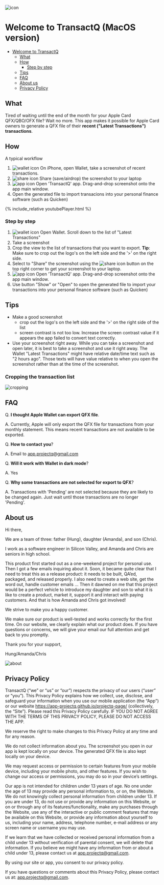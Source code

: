 ![icon](../media/Icon-App-76x76@2x.png)

# Welcome to TransactQ (MacOS version)

- [Welcome to TransactQ](#welcome-to-transactq)
	* [What](#what)
	* [How](#how)
		+ [Step by step](#step-by-step)
	* [Tips](#tips)
	* [FAQ](#faq)
	* [About us](#about-us)
	* [Privacy Policy](#privacy-policy)

## What
Tired of waiting until the end of the month for your Apple Card QFX/QBO/OFX file?
Wait no more.
This app makes it possible for Apple Card owners to generate a QFX file of their **recent ("Latest Transactions") transactions**.

## How
A typical workflow

1. ![wallet icon](../media/wallet.png) On iPhone, open Wallet, take a screenshot of recent transactions.
2. ![share icon](../media/share.png) Share (save/airdrop) the screenshot to your laptop
3. ![app icon](../media/transactq.png) Open 'TransactQ' app. Drag-and-drop screenshot onto the app main window.
4. Open the generated file to import transacions into your personal finance software (such as Quicken)

{% include_relative  youtubePlayer.html %}

### Step by step
1. ![wallet icon](../media/wallet.png) Open Wallet. Scroll down to the list of "Latest Transactions"
2. Take a screenshot
3. Crop the view to the list of transactions that you want to export. **Tip**: Make sure to crop out the logo's on the left side and the '>' on the right side.
4. Select to "Share" the screenshot using the ![share icon](../media/share.png) button on the top right corner to get your screenshot to your laptop.
5. ![app icon](../media/transactq.png) Open 'TransactQ' app. Drag-and-drop screenshot onto the app main window.
6. Use button "Show" or "Open" to open the generated file to import your transactions into your personal finance software (such as Quicken)

## Tips
* Make a good screenshot
	* crop out the logo's on the left side and the '>' on the right side of the list
	* screen contrast is not too low. Increase the screen contrast value if it appears the app failed to convert text correctly.
* Use your screenshot right away. While you can take a screenshot and open later, it is best to take a screenshot and use it right away. The Wallet "Latest Transactions" might have relative date/time text such as "2 hours ago". Those texts will have value relative to when you open the screenshot rather than at the time of the screenshot.

### Cropping the transaction list
![cropping](../media/wallet.gif)

## FAQ
Q. **I thought Apple Wallet can export QFX file**.

A. Currently, Apple will only export the QFX file for transactions from your monthly statement. This means recent transactions are not available to be exported.

Q. **How to contact you**?

A. Email to <app.projectq@gmail.com>

Q. **Will it work with Wallet in dark mode**?

A. Yes

Q. **Why some transactions are not selected for export to QFX**?

A. Transactions with 'Pending' are not selected because they are likely to be changed again. Just wait until those transactions are no longer 'Pending'.

## About us
Hi there,

We are a team of three: father (Hung), daughter (Amanda), and son (Chris).

I work as a software engineer in Silicon Valley, and Amanda and Chris are seniors in high school.

This product first started out as a one-weekend project for personal use. Then I got a few emails inquiring about it. Soon, it became quite clear that I need to treat this as a release product: it needs to be built, QA’ed, packaged, and released properly. I also need to create a web site, get the word out, handle customer emails … Then it dawned on me that this project would be a perfect vehicle to introduce my daughter and son to what it is like to create a product, market it, support it and interact with paying customers. And that is how Amanda and Chris got involved!

We strive to make you a happy customer.

We make sure our product is well-tested and works correctly for the first time. On our website, we clearly explain what our product does. If you have questions or concerns, we will give your email our full attention and get back to you promptly.

Thank you for your support,

Hung/Amanda/Chris

![about](../media/about.jpg)

## Privacy Policy
TransactQ (“we” or “us” or “our”) respects the privacy of our users (“user” or “you”). This
Privacy Policy explains how we collect, use, disclose, and safeguard your information when
you use our mobile application (the “App”) or our website https://app-projectq.github.io/projectq-page/
(collectively, the “Site”). Please read this Privacy Policy carefully. IF YOU
DO NOT AGREE WITH THE TERMS OF THIS PRIVACY POLICY, PLEASE DO NOT ACCESS
THE APP.

We reserve the right to make changes to this Privacy Policy at any time and for any reason.

We do not collect information about you. The screenshot you open in our app is kept locally on your device. The generated QFX file is also kept locally on your device.

We may request access or permission to certain features from your mobile device, including
your mobile photo, and other features. If you wish to change our access or
permissions, you may do so in your device’s settings.

Our app is not intended for children under 13 years of age. No one under the age of 13
may provide any personal information to, or on, the Website. We do not knowingly collect
personal information from children under 13. If you are under 13, do not use or provide any
information on this Website, or on or through any of its features/functionality, make any
purchases through the Website, use any of the interactive or public comment features that
may be available on this Website, or provide any information about yourself to us, including
your name, address, telephone number, e-mail address or any screen name or username
you may use.

If we learn that we have collected or received personal information from a child under 13
without verification of parental consent, we will delete that information. If you believe we
might have any information from or about a child under 13, please contact us at
<app.projectq@gmail.com>.

By using our site or app, you consent to our privacy policy.

If you have questions or comments about this Privacy Policy, please contact us at:
<app.projectq@gmail.com>.
